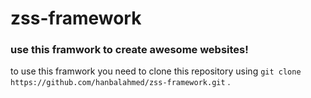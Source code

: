 # zss-framework

### use this framwork to create awesome websites!

to use this framwork you need to clone this repository using `git clone https://github.com/hanbalahmed/zss-framework.git` .
